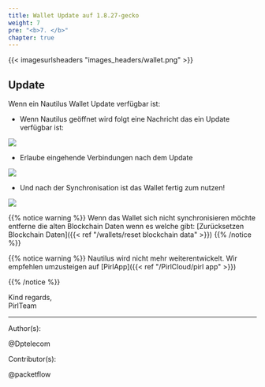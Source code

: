 ```yaml
---
title: Wallet Update auf 1.8.27-gecko
weight: 7
pre: "<b>7. </b>"
chapter: true
---
```


{{< imagesurlsheaders "images_headers/wallet.png" >}}

## Update

Wenn ein Nautilus Wallet Update verfügbar ist:

- Wenn Nautilus geöffnet wird folgt eine Nachricht das ein Update verfügbar ist:

![](https://cdn.discordapp.com/attachments/368370088430272513/571836285048586240/Screen_Shot_2019-04-28_at_01.04.08.jpg)

- Erlaube eingehende Verbindungen nach dem Update

![](https://cdn.discordapp.com/attachments/368370088430272513/571836362140155911/Screen_Shot_2019-04-28_at_01.04.42.jpg)

- Und nach der Synchronisation ist das Wallet fertig zum nutzen!

![](https://cdn.discordapp.com/attachments/368370088430272513/571836436974665739/Screen_Shot_2019-04-28_at_01.06.51.jpg)

{{% notice warning %}}
Wenn das Wallet sich nicht synchronisieren möchte entferne die alten Blockchain Daten wenn es welche gibt:
[Zurücksetzen Blockchain Daten]({{< ref "/wallets/reset blockchain data" >}})
{{% /notice %}}  

{{% notice warning %}}
Nautilus wird nicht mehr weiterentwickelt.
Wir empfehlen umzusteigen auf
[PirlApp]({{< ref "/PirlCloud/pirl app" >}})

{{% /notice %}}

Kind regards,  
PirlTeam  

---
Author(s):

@Dptelecom

Contributor(s):

@packetflow
